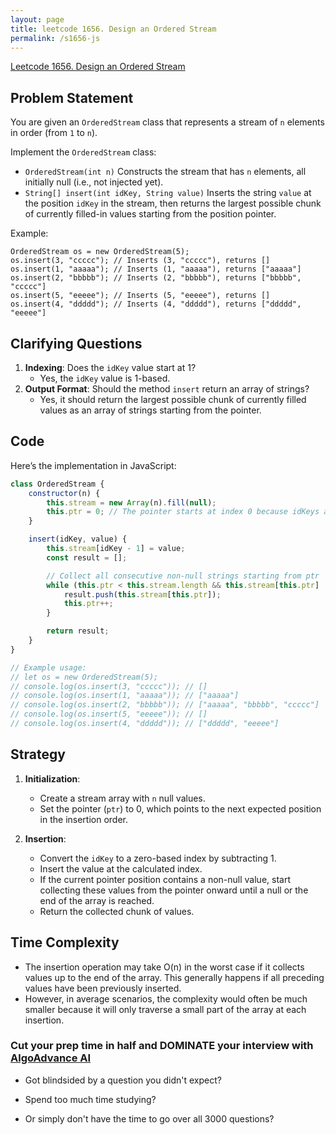 ```yaml
---
layout: page
title: leetcode 1656. Design an Ordered Stream
permalink: /s1656-js
---
```

[Leetcode 1656. Design an Ordered Stream](https://algoadvance.github.io/algoadvance/l1656)
## Problem Statement
You are given an `OrderedStream` class that represents a stream of `n` elements in order (from `1` to `n`).

Implement the `OrderedStream` class:

- `OrderedStream(int n)` Constructs the stream that has `n` elements, all initially null (i.e., not injected yet).
- `String[] insert(int idKey, String value)` Inserts the string `value` at the position `idKey` in the stream, then returns the largest possible chunk of currently filled-in values starting from the position pointer.

Example:
```plaintext
OrderedStream os = new OrderedStream(5);
os.insert(3, "ccccc"); // Inserts (3, "ccccc"), returns []
os.insert(1, "aaaaa"); // Inserts (1, "aaaaa"), returns ["aaaaa"]
os.insert(2, "bbbbb"); // Inserts (2, "bbbbb"), returns ["bbbbb", "ccccc"]
os.insert(5, "eeeee"); // Inserts (5, "eeeee"), returns []
os.insert(4, "ddddd"); // Inserts (4, "ddddd"), returns ["ddddd", "eeeee"]
```

## Clarifying Questions
1. **Indexing**: Does the `idKey` value start at 1?
   - Yes, the `idKey` value is 1-based.
2. **Output Format**: Should the method `insert` return an array of strings?
   - Yes, it should return the largest possible chunk of currently filled values as an array of strings starting from the pointer.

## Code
Here’s the implementation in JavaScript:

```javascript
class OrderedStream {
    constructor(n) {
        this.stream = new Array(n).fill(null);
        this.ptr = 0; // The pointer starts at index 0 because idKeys are 1-based
    }

    insert(idKey, value) {
        this.stream[idKey - 1] = value;
        const result = [];

        // Collect all consecutive non-null strings starting from ptr
        while (this.ptr < this.stream.length && this.stream[this.ptr] !== null) {
            result.push(this.stream[this.ptr]);
            this.ptr++;
        }

        return result;
    }
}

// Example usage:
// let os = new OrderedStream(5);
// console.log(os.insert(3, "ccccc")); // []
// console.log(os.insert(1, "aaaaa")); // ["aaaaa"]
// console.log(os.insert(2, "bbbbb")); // ["aaaaa", "bbbbb", "ccccc"]
// console.log(os.insert(5, "eeeee")); // []
// console.log(os.insert(4, "ddddd")); // ["ddddd", "eeeee"]
```

## Strategy
1. **Initialization**:
   - Create a stream array with `n` null values.
   - Set the pointer (`ptr`) to 0, which points to the next expected position in the insertion order.

2. **Insertion**:
   - Convert the `idKey` to a zero-based index by subtracting 1.
   - Insert the value at the calculated index.
   - If the current pointer position contains a non-null value, start collecting these values from the pointer onward until a null or the end of the array is reached.
   - Return the collected chunk of values.

## Time Complexity
- The insertion operation may take O(n) in the worst case if it collects values up to the end of the array. This generally happens if all preceding values have been previously inserted.
- However, in average scenarios, the complexity would often be much smaller because it will only traverse a small part of the array at each insertion.


### Cut your prep time in half and DOMINATE your interview with [AlgoAdvance AI](https://algoAdvance.com)

- Got blindsided by a question you didn't expect?

- Spend too much time studying?

- Or simply don't have the time to go over all 3000 questions?

